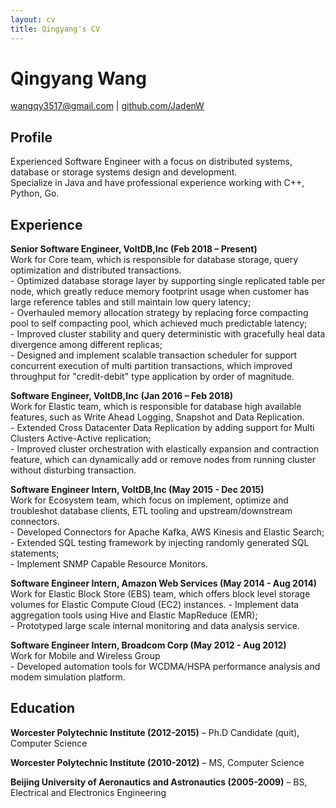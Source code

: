 ```yaml
---
layout: cv
title: Qingyang's CV
---
```

# Qingyang Wang
<div id="webaddress">
<a href="wangqy3517@gmail.com">wangqy3517@gmail.com</a>
| <a href="https://github.com/JadenW">github.com/JadenW</a>
</div>

## Profile
Experienced Software Engineer with a focus on distributed systems, database or storage systems design and development.  
Specialize in Java and have professional experience working with C++, Python, Go.

## Experience
**Senior Software Engineer, VoltDB,Inc (Feb 2018 – Present)**  
Work for Core team, which is responsible for database storage, query optimization and distributed transactions.  
	- Optimized database storage layer by supporting single replicated table per node, which greatly reduce memory footprint usage when customer has large reference tables and still maintain low query latency;  
	- Overhauled memory allocation strategy by replacing force compacting pool to self compacting pool, which achieved much predictable latency;  
	- Improved cluster stability and query deterministic with gracefully heal data divergence among different replicas;  
	- Designed and implement scalable transaction scheduler for support concurrent execution of multi partition transactions, which improved throughput for "credit-debit" type application by order of magnitude.

**Software Engineer, VoltDB,Inc (Jan 2016 – Feb 2018)**  
Work for Elastic team, which is responsible for database high available features,
such as Write Ahead Logging, Snapshot and Data Replication.  
	- Extended Cross Datacenter Data Replication by adding support for Multi Clusters Active-Active replication;  
	- Improved cluster orchestration with elastically expansion and contraction feature, which can dynamically add or remove nodes from running cluster without disturbing transaction.

**Software Engineer Intern, VoltDB,Inc (May 2015 - Dec 2015)**  
Work for Ecosystem team, which focus on implement, optimize and troubleshot database clients, ETL tooling and upstream/downstream connectors.  
	- Developed Connectors for Apache Kafka, AWS Kinesis and Elastic Search;  
	- Extended SQL testing framework by injecting randomly generated SQL statements;  
	- Implement SNMP Capable Resource Monitors.

**Software Engineer Intern, Amazon Web Services (May 2014 - Aug 2014)**  
Work for Elastic Block Store (EBS) team, which offers block level storage volumes for Elastic Compute Cloud (EC2) instances. 
	- Implement data aggregation tools using Hive and Elastic MapReduce (EMR);   
	- Prototyped large scale internal monitoring and data analysis service. 

**Software Engineer Intern, Broadcom Corp (May 2012 - Aug 2012)**  
Work for Mobile and Wireless Group  
	- Developed automation tools for WCDMA/HSPA performance analysis and modem simulation platform. 

## Education
**Worcester Polytechnic Institute (2012-2015)** – Ph.D Candidate (quit), Computer Science

**Worcester Polytechnic Institute (2010-2012)** – MS, Computer Science

**Beijing University of Aeronautics and Astronautics (2005-2009)** – BS, Electrical and Electronics Engineering

<!-- ### Footer

Last updated: Jan 2020 -->


